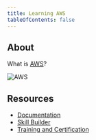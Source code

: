 ```yaml
---
title: Learning AWS
tableOfContents: false
---
```


## About

What is [AWS](https://aws.amazon.com)?

![AWS](/img/aws.png)

## Resources

- [Documentation](https://docs.aws.amazon.com/)
- [Skill Builder](https://skillbuilder.aws/)
- [Training and Certification](https://www.aws.training/)
